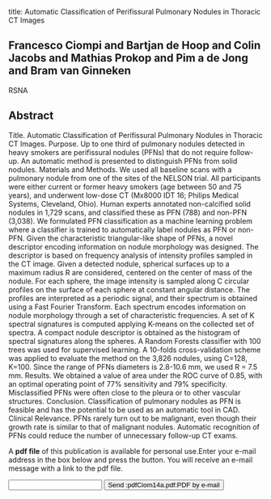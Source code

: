 title: Automatic Classification of Perifissural Pulmonary Nodules in Thoracic CT Images

## Francesco Ciompi and Bartjan de Hoop and Colin Jacobs and Mathias Prokop and Pim a de Jong and Bram van Ginneken
RSNA


## Abstract
Title. Automatic Classification of Perifissural Pulmonary Nodules in Thoracic CT Images. Purpose. Up to one third of pulmonary nodules detected in heavy smokers are perifissural nodules (PFNs) that do not require follow-up. An automatic method is presented to distinguish PFNs from solid nodules. Materials and Methods. We used all baseline scans with a pulmonary nodule from one of the sites of the NELSON trial. All participants were either current or former heavy smokers (age between 50 and 75 years), and underwent low-dose CT (Mx8000 IDT 16; Philips Medical Systems, Cleveland, Ohio). Human experts annotated non-calcified solid nodules in 1,729 scans, and classified these as PFN (788) and non-PFN (3,038). We formulated PFN classification as a machine learning problem where a classifier is trained to automatically label nodules as PFN or non-PFN. Given the characteristic triangular-like shape of PFNs, a novel descriptor encoding information on nodule morphology was designed. The descriptor is based on frequency analysis of intensity profiles sampled in the CT image. Given a detected nodule, spherical surfaces up to a maximum radius R are considered, centered on the center of mass of the nodule. For each sphere, the image intensity is sampled along C circular profiles on the surface of each sphere at constant angular distance. The profiles are interpreted as a periodic signal, and their spectrum is obtained using a Fast Fourier Transform. Each spectrum encodes information on nodule morphology through a set of characteristic frequencies. A set of K spectral signatures is computed applying K-means on the collected set of spectra. A compact nodule descriptor is obtained as the histogram of spectral signatures along the spheres. A Random Forests classifier with 100 trees was used for supervised learning. A 10-folds cross-validation scheme was applied to evaluate the method on the 3,826 nodules, using C=128, K=100. Since the range of PFNs diameters is 2.8-10.6 mm, we used R = 7.5 mm. Results. We obtained a value of area under the ROC curve of 0.85, with an optimal operating point of 77% sensitivity and 79% specificity. Misclassified PFNs were often close to the pleura or to other vascular structures. Conclusion. Classification of pulmonary nodules as PFN is feasible and has the potential to be used as an automatic tool in CAD. Clinical Relevance. PFNs rarely turn out to be malignant, even though their growth rate is similar to that of malignant nodules. Automatic recognition of PFNs could reduce the number of unnecessary follow-up CT exams.

A <b>pdf file</b> of this publication is available for personal use.Enter your e-mail address in the box below and press the button. You will receive an e-mail message with a link to the pdf file.
<form action="sender.php">  <input type="text" name="email">  <input type="submit" value="Send :pdfCiom14a.pdf:PDF by e-mail"></form>
